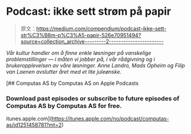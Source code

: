 # Podcast: ikke sett strøm på papir

> 原文：<https://medium.com/compendium/podcast-ikke-sett-str%C3%B8m-p%C3%A5-papir-526e70951494?source=collection_archive---------2----------------------->

*Vår kultur handler om å finne enkle løsninger på vanskelige problemstillinger — i måten vi jobber på, i vår rådgivning og i brukeropplevelsen av våre løsninger. Anne Landro, Mads Opheim og Filip van Laenen avslutter året med et lite juleønske.*

[](https://itunes.apple.com/no/podcast/computas-as/id1251458781?mt=2) [## Computas AS by Computas AS on Apple Podcasts

### Download past episodes or subscribe to future episodes of Computas AS by Computas AS for free.

itunes.apple.com](https://itunes.apple.com/no/podcast/computas-as/id1251458781?mt=2)